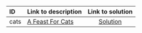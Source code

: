 | ID | Link to description | Link to solution |
|:---|:---|:---:|
| cats | [A Feast For Cats](https://open.kattis.com/problems/cats) | [Solution](https://github.com/versenyi98/leetcode-solutions/tree/main/solutions/A%20Feast%20For%20Cats)|
